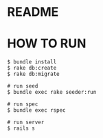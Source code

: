 # README

# HOW TO RUN

```
$ bundle install
$ rake db:create
$ rake db:migrate

# run seed
$ bundle exec rake seeder:run

# run spec
$ bundle exec rspec

# run server
$ rails s
```